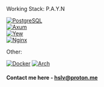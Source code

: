 Working Stack: P.A.Y.N

[![PostgreSQL](https://img.shields.io/badge/database-postgresql-blue?style=for-the-badge&logo=postgresql)](https://www.postgresql.org/) \
[![Axum](https://img.shields.io/badge/backend-axum-black?style=for-the-badge&logo=rust)](https://github.com/tokio-rs/axum) \
[![Yew](https://img.shields.io/badge/frontend-yew-yellow?style=for-the-badge&logo=rust)](https://yew.rs/) \
[![Nginx](https://img.shields.io/badge/proxy&balancer-nginx-green?style=for-the-badge&logo=nginx)](https://archlinux.org/)

Other:

[![Docker](https://img.shields.io/badge/docker-blue?style=for-the-badge&logo=docker)](https://archlinux.org/)
[![Arch](https://img.shields.io/badge/arch-pink?style=for-the-badge&logo=arch-linux)](https://archlinux.org/)

#### Contact me here - hslv@proton.me
